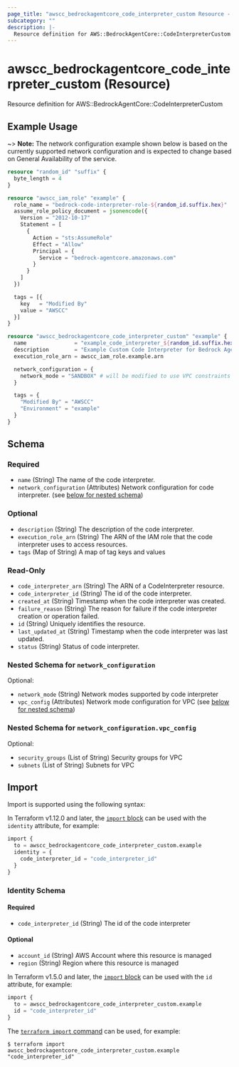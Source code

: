 ```yaml
---
page_title: "awscc_bedrockagentcore_code_interpreter_custom Resource - terraform-provider-awscc"
subcategory: ""
description: |-
  Resource definition for AWS::BedrockAgentCore::CodeInterpreterCustom
---
```


# awscc_bedrockagentcore_code_interpreter_custom (Resource)

Resource definition for AWS::BedrockAgentCore::CodeInterpreterCustom

## Example Usage

~> **Note:** The network configuration example shown below is based on the currently supported network configuration and is expected to change based on General Availability of the service.

```terraform
resource "random_id" "suffix" {
  byte_length = 4
}

resource "awscc_iam_role" "example" {
  role_name = "bedrock-code-interpreter-role-${random_id.suffix.hex}"
  assume_role_policy_document = jsonencode({
    Version = "2012-10-17"
    Statement = [
      {
        Action = "sts:AssumeRole"
        Effect = "Allow"
        Principal = {
          Service = "bedrock-agentcore.amazonaws.com"
        }
      }
    ]
  })

  tags = [{
    key   = "Modified By"
    value = "AWSCC"
  }]
}

resource "awscc_bedrockagentcore_code_interpreter_custom" "example" {
  name               = "example_code_interpreter_${random_id.suffix.hex}"
  description        = "Example Custom Code Interpreter for Bedrock Agent"
  execution_role_arn = awscc_iam_role.example.arn

  network_configuration = {
    network_mode = "SANDBOX" # will be modified to use VPC constraints once available
  }

  tags = {
    "Modified By" = "AWSCC"
    "Environment" = "example"
  }
}
```

<!-- schema generated by tfplugindocs -->
## Schema

### Required

- `name` (String) The name of the code interpreter.
- `network_configuration` (Attributes) Network configuration for code interpreter. (see [below for nested schema](#nestedatt--network_configuration))

### Optional

- `description` (String) The description of the code interpreter.
- `execution_role_arn` (String) The ARN of the IAM role that the code interpreter uses to access resources.
- `tags` (Map of String) A map of tag keys and values

### Read-Only

- `code_interpreter_arn` (String) The ARN of a CodeInterpreter resource.
- `code_interpreter_id` (String) The id of the code interpreter.
- `created_at` (String) Timestamp when the code interpreter was created.
- `failure_reason` (String) The reason for failure if the code interpreter creation or operation failed.
- `id` (String) Uniquely identifies the resource.
- `last_updated_at` (String) Timestamp when the code interpreter was last updated.
- `status` (String) Status of code interpreter.

<a id="nestedatt--network_configuration"></a>
### Nested Schema for `network_configuration`

Optional:

- `network_mode` (String) Network modes supported by code interpreter
- `vpc_config` (Attributes) Network mode configuration for VPC (see [below for nested schema](#nestedatt--network_configuration--vpc_config))

<a id="nestedatt--network_configuration--vpc_config"></a>
### Nested Schema for `network_configuration.vpc_config`

Optional:

- `security_groups` (List of String) Security groups for VPC
- `subnets` (List of String) Subnets for VPC

## Import

Import is supported using the following syntax:

In Terraform v1.12.0 and later, the [`import` block](https://developer.hashicorp.com/terraform/language/import) can be used with the `identity` attribute, for example:

```terraform
import {
  to = awscc_bedrockagentcore_code_interpreter_custom.example
  identity = {
    code_interpreter_id = "code_interpreter_id"
  }
}
```

<!-- schema generated by tfplugindocs -->
### Identity Schema

#### Required

- `code_interpreter_id` (String) The id of the code interpreter

#### Optional

- `account_id` (String) AWS Account where this resource is managed
- `region` (String) Region where this resource is managed

In Terraform v1.5.0 and later, the [`import` block](https://developer.hashicorp.com/terraform/language/import) can be used with the `id` attribute, for example:

```terraform
import {
  to = awscc_bedrockagentcore_code_interpreter_custom.example
  id = "code_interpreter_id"
}
```

The [`terraform import` command](https://developer.hashicorp.com/terraform/cli/commands/import) can be used, for example:

```shell
$ terraform import awscc_bedrockagentcore_code_interpreter_custom.example "code_interpreter_id"
```